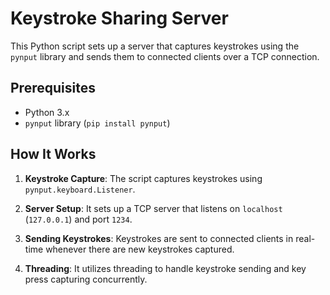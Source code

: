 # Keystroke Sharing Server

This Python script sets up a server that captures keystrokes using the `pynput` library and sends them to connected clients over a TCP connection.

## Prerequisites

- Python 3.x
- `pynput` library (`pip install pynput`)

## How It Works

1. **Keystroke Capture**: The script captures keystrokes using `pynput.keyboard.Listener`.

2. **Server Setup**: It sets up a TCP server that listens on `localhost` (`127.0.0.1`) and port `1234`.

3. **Sending Keystrokes**: Keystrokes are sent to connected clients in real-time whenever there are new keystrokes captured.

4. **Threading**: It utilizes threading to handle keystroke sending and key press capturing concurrently.


